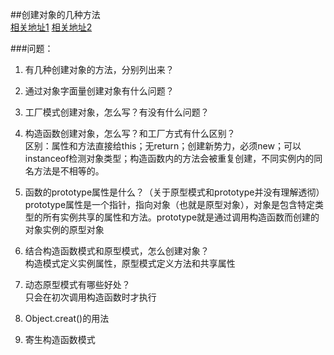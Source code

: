 ##创建对象的几种方法<br/>
[相关地址1](https://www.cnblogs.com/zczhangcui/p/6389023.html)
[相关地址2](https://www.cnblogs.com/alone2015/p/6044449.html)

###问题：
1. 有几种创建对象的方法，分别列出来？<br/>

2. 通过对象字面量创建对象有什么问题？<br/>

3. 工厂模式创建对象，怎么写？有没有什么问题？<br/>
4. 构造函数创建对象，怎么写？和工厂方式有什么区别？<br/>
区别：属性和方法直接给this；无return；创建新势力，必须new；可以instanceof检测对象类型；构造函数内的方法会被重复创建，不同实例内的同名方法是不相等的。
5. 函数的prototype属性是什么？（关于原型模式和prototype并没有理解透彻）<br/>
prototype属性是一个指针，指向对象（也就是原型对象），对象是包含特定类型的所有实例共享的属性和方法。prototype就是通过调用构造函数而创建的对象实例的原型对象
6. 结合构造函数模式和原型模式，怎么创建对象？<br/>
构造模式定义实例属性，原型模式定义方法和共享属性
7. 动态原型模式有哪些好处？<br/>
只会在初次调用构造函数时才执行
8. Object.creat()的用法<br/>
9. 寄生构造函数模式